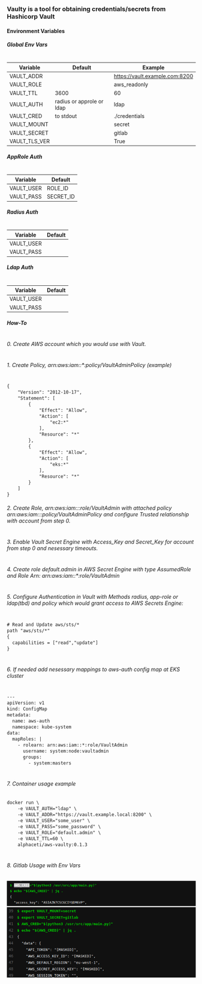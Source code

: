 ### Vaulty is a tool for obtaining credentials/secrets from Hashicorp Vault

#### Environment Variables

##### Global Env Vars
#
| Variable | Default | Example |
| ------ | ------ | ------ |
| VAULT_ADDR | | https://vault.example.com:8200 |
| VAULT_ROLE | | aws_readonly |
| VAULT_TTL | 3600 | 60 |
| VAULT_AUTH | radius or approle or ldap | ldap |
| VAULT_CRED | to stdout | ./credentials |
| VAULT_MOUNT | | secret |
| VAULT_SECRET | | gitlab |
| VAULT_TLS_VER | | True |

##### AppRole Auth
#
| Variable | Default |
| ------ | ------ |
| VAULT_USER | ROLE_ID |
| VAULT_PASS | SECRET_ID |

##### Radius Auth
#
| Variable | Default |
| ------ | ------ |
| VAULT_USER | |
| VAULT_PASS | |

##### Ldap Auth
#
| Variable | Default |
| ------ | ------ |
| VAULT_USER | |
| VAULT_PASS | |

##### How-To
# 

###### 0. Create AWS account which you would use with Vault.
# 
###### 1. Create Policy, arn:aws:iam::*:policy/VaultAdminPolicy (example)
# 
# 
```
{
    "Version": "2012-10-17",
    "Statement": [
        {
            "Effect": "Allow",
            "Action": [
                "ec2:*"
            ],
            "Resource": "*"
        },
        {
            "Effect": "Allow",
            "Action": [
                "eks:*"
            ],
            "Resource": "*"
        }
    ]
}
```
###### 2. Create Role, arn:aws:iam::*:role/VaultAdmin with attached policy arn:aws:iam::*:policy/VaultAdminPolicy and configure Trusted relationship with account from step 0.
# 
###### 3. Enable Vault Secret Engine with Access_Key and Secret_Key for account from step 0 and nesessary timeouts.
# 
###### 4. Create role default.admin in AWS Secret Engine with type AssumedRole and Role Arn: arn:aws:iam::*:role/VaultAdmin
# 
###### 5. Configure Authentication in Vault with Methods radius, app-role or ldap(tbd) and policy which would grant access to AWS Secrets Engine:
# 
# 
```
# Read and Update aws/sts/*
path "aws/sts/*"
{
  capabilities = ["read","update"]
}
```
#
###### 6. If needed add nesessary mappings to aws-auth config map at EKS cluster
# 
# 
```
---
apiVersion: v1 
kind: ConfigMap 
metadata: 
  name: aws-auth 
  namespace: kube-system 
data: 
  mapRoles: | 
    - rolearn: arn:aws:iam::*:role/VaultAdmin
      username: system:node:vaultadmin
      groups: 
        - system:masters
```
# 
###### 7. Container usage example
```
docker run \
    -e VAULT_AUTH="ldap" \
    -e VAULT_ADDR="https://vault.example.local:8200" \
    -e VAULT_USER="some_user" \
    -e VAULT_PASS="some_password" \
    -e VAULT_ROLE="default.admin" \
    -e VAULT_TTL=60 \
    alphaceti/aws-vaulty:0.1.3
```
# 
###### 8. Gitlab Usage with Env Vars
<div align="center" width="90%">
<img src="./img/Screenshot_from_2021-08-10_18-03-03.png?raw=true" alt="Vault AWS Secret Engine">
<img src="./img/Screenshot_from_2021-08-10_18-05-10.png?raw=true" alt="Vault KV2 Secret">
</div>

